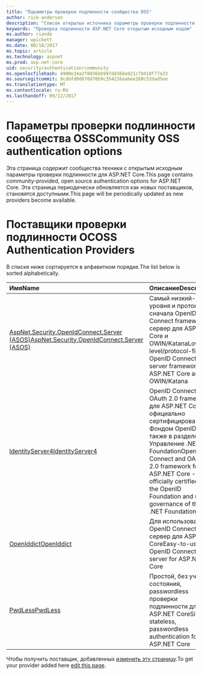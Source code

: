 ```yaml
---
title: "Параметры проверки подлинности сообщества OSS"
author: rick-anderson
description: "Список открытых источника параметры проверки подлинности для ASP.NET Core."
keywords: "Проверка подлинности ASP.NET Core открытым исходным кодом"
ms.author: riande
manager: wpickett
ms.date: 08/18/2017
ms.topic: article
ms.technology: aspnet
ms.prod: asp.net-core
uid: security/authentication/community
ms.openlocfilehash: 4900e34a2f8036bb997dd368a921c79410f77a33
ms.sourcegitcommit: 9cdbfd0d670d70b9c354216aabee260c52dad5ee
ms.translationtype: MT
ms.contentlocale: ru-RU
ms.lasthandoff: 09/12/2017
---
```

# <a name="community-oss-authentication-options"></a><span data-ttu-id="8b1c8-104">Параметры проверки подлинности сообщества OSS</span><span class="sxs-lookup"><span data-stu-id="8b1c8-104">Community OSS authentication options</span></span>

<span data-ttu-id="8b1c8-105">Эта страница содержит сообщества техники с открытым исходным параметры проверки подлинности для ASP.NET Core.</span><span class="sxs-lookup"><span data-stu-id="8b1c8-105">This page contains community-provided, open source authentication options for ASP.NET Core.</span></span> <span data-ttu-id="8b1c8-106">Эта страница периодически обновляется как новых поставщиков, становятся доступными.</span><span class="sxs-lookup"><span data-stu-id="8b1c8-106">This page will be periodically updated as new providers become available.</span></span>

# <a name="oss-authentication-providers"></a><span data-ttu-id="8b1c8-107">Поставщики проверки подлинности ОС</span><span class="sxs-lookup"><span data-stu-id="8b1c8-107">OSS Authentication Providers</span></span>

<span data-ttu-id="8b1c8-108">В списке ниже сортируется в алфавитном порядке.</span><span class="sxs-lookup"><span data-stu-id="8b1c8-108">The list below is sorted alphabetically.</span></span>

| <span data-ttu-id="8b1c8-109">Имя</span><span class="sxs-lookup"><span data-stu-id="8b1c8-109">Name</span></span> | <span data-ttu-id="8b1c8-110">Описание</span><span class="sxs-lookup"><span data-stu-id="8b1c8-110">Description</span></span> |
|:--------------|:------------------|
| [<span data-ttu-id="8b1c8-111">AspNet.Security.OpenIdConnect.Server (ASOS)</span><span class="sxs-lookup"><span data-stu-id="8b1c8-111">AspNet.Security.OpenIdConnect.Server (ASOS)</span></span>](https://github.com/aspnet-contrib/AspNet.Security.OpenIdConnect.Server) | <span data-ttu-id="8b1c8-112">Самый низкий-уровня и протокол сначала OpenID Connect framework сервер для ASP.NET Core и OWIN/Katana</span><span class="sxs-lookup"><span data-stu-id="8b1c8-112">Low-level/protocol-first OpenID Connect server framework for ASP.NET Core and OWIN/Katana</span></span> |
| [<span data-ttu-id="8b1c8-113">IdentityServer4</span><span class="sxs-lookup"><span data-stu-id="8b1c8-113">IdentityServer4</span></span>](https://identityserver.io/) | <span data-ttu-id="8b1c8-114">OpenID Connect и OAuth 2.0 framework для ASP.NET Core - официально сертифицирована Фондом OpenID, а также в разделе Управление .NET Foundation</span><span class="sxs-lookup"><span data-stu-id="8b1c8-114">OpenID Connect and OAuth 2.0 framework for ASP.NET Core - officially certified by the OpenID Foundation and under governance of the .NET Foundation</span></span> |
| [<span data-ttu-id="8b1c8-115">OpenIddict</span><span class="sxs-lookup"><span data-stu-id="8b1c8-115">OpenIddict</span></span>](https://github.com/openiddict/openiddict-core) | <span data-ttu-id="8b1c8-116">Для использования OpenID Connect сервер для ASP.NET Core</span><span class="sxs-lookup"><span data-stu-id="8b1c8-116">Easy-to-use OpenID Connect server for ASP.NET Core</span></span>  |
| [<span data-ttu-id="8b1c8-117">PwdLess</span><span class="sxs-lookup"><span data-stu-id="8b1c8-117">PwdLess</span></span>](https://github.com/pwdless/pwdless) | <span data-ttu-id="8b1c8-118">Простой, без учета состояния, passwordless проверки подлинности для ASP.NET Core</span><span class="sxs-lookup"><span data-stu-id="8b1c8-118">Simple, stateless, passwordless authentication for ASP.NET Core</span></span>  |

<span data-ttu-id="8b1c8-119">Чтобы получить поставщик, добавленных [изменить эту страницу](https://github.com/login?return_to=https%3A%2F%2Fgithub.com%2Faspnet%2FDocs%2Fedit%2Fmaster%2Faspnetcore%2Fsecurity%2Fauthentication%2Fcommunity.md).</span><span class="sxs-lookup"><span data-stu-id="8b1c8-119">To get your provider added here [edit this page](https://github.com/login?return_to=https%3A%2F%2Fgithub.com%2Faspnet%2FDocs%2Fedit%2Fmaster%2Faspnetcore%2Fsecurity%2Fauthentication%2Fcommunity.md).</span></span>
